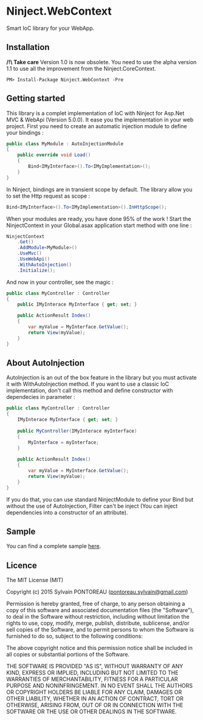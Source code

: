 Ninject.WebContext
=======

Smart IoC library for your WebApp.


## Installation

**/!\ Take care**
Version 1.0 is now obsolete. You need to use the alpha version 1.1 to use all the improvement from the Ninject.CoreContext.

```
PM> Install-Package Ninject.WebContext -Pre
```


## Getting started

This library is a complet implementation of IoC with Ninject for Asp.Net MVC & WebApi (Version 5.0.0). It ease you the implementation in your web project.
First you need to create an automatic injection module to define your bindings :

```csharp
public class MyModule : AutoInjectionModule
{
	public override void Load()
	{
		Bind<IMyInterface>().To<IMyImplementation>();
	}
}
```

In Ninject, bindings are in transient scope by default. The library allow you to set the Http request as scope :

```csharp
Bind<IMyInterface>().To<IMyImplementation>().InHttpScope();
```

When your modules are ready, you have done 95% of the work ! Start the NinjectContext in your Global.asax application start method with one line :

```csharp
NinjectContext
	.Get()
	.AddModule<MyModule>()
	.UseMvc()
	.UseWebApi()
	.WithAutoInjection()
	.Initialize();
```

 And now in your controller, see the magic :

```csharp
public class MyController : Controller
{
	public IMyInterace MyInterface { get; set; }

	public ActionResult Index()
	{
		var myValue = MyInterface.GetValue();
		return View(myValue);
	}
}
```


## About AutoInjection

AutoInjection is an out of the box feature in the library but you must activate it with WithAutoInjection method. If you want to use a classic IoC implementation, don't call this method and define constructor with dependecies in parameter :

```csharp
public class MyController : Controller
{
	IMyInterace MyInterface { get; set; }
	
	public MyController(IMyInterace myInterface)
	{
		MyInterface = myInterface;
	}
	
	public ActionResult Index()
	{
		var myValue = MyInterface.GetValue();
		return View(myValue);
	}
}
```

If you do that, you can use standard NinjectModule to define your Bind but without the use of AutoInjection, Filter can't be inject (You can inject dependencies into a constructor of an attribute).


## Sample

You can find a complete sample [here](https://github.com/Vtek/Ninject.CoreContext.Samples/tree/master/src/WebContextSample).


## Licence

The MIT License (MIT)

Copyright (c) 2015 Sylvain PONTOREAU (pontoreau.sylvain@gmail.com)

Permission is hereby granted, free of charge, to any person obtaining a copy of
this software and associated documentation files (the "Software"), to deal in
the Software without restriction, including without limitation the rights to
use, copy, modify, merge, publish, distribute, sublicense, and/or sell copies of
the Software, and to permit persons to whom the Software is furnished to do so,
subject to the following conditions:

The above copyright notice and this permission notice shall be included in all
copies or substantial portions of the Software.

THE SOFTWARE IS PROVIDED "AS IS", WITHOUT WARRANTY OF ANY KIND, EXPRESS OR
IMPLIED, INCLUDING BUT NOT LIMITED TO THE WARRANTIES OF MERCHANTABILITY, FITNESS
FOR A PARTICULAR PURPOSE AND NONINFRINGEMENT. IN NO EVENT SHALL THE AUTHORS OR
COPYRIGHT HOLDERS BE LIABLE FOR ANY CLAIM, DAMAGES OR OTHER LIABILITY, WHETHER
IN AN ACTION OF CONTRACT, TORT OR OTHERWISE, ARISING FROM, OUT OF OR IN
CONNECTION WITH THE SOFTWARE OR THE USE OR OTHER DEALINGS IN THE SOFTWARE.
